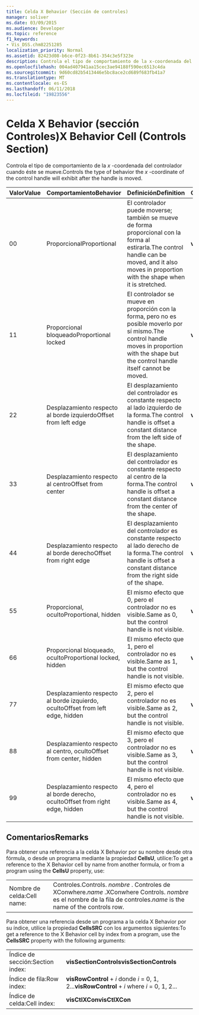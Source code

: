 ```yaml
---
title: Celda X Behavior (Sección de controles)
manager: soliver
ms.date: 03/09/2015
ms.audience: Developer
ms.topic: reference
f1_keywords:
- Vis_DSS.chm82251285
localization_priority: Normal
ms.assetid: 82423d08-b6ce-0f23-8b61-354c3e5f323e
description: Controla el tipo de comportamiento de la x-coordenada del controlador cuando éste se mueve.
ms.openlocfilehash: 004ad407941aa15cec3ae94188f590ec6513c4da
ms.sourcegitcommit: 9d60cd82b5413446e5bc8ace2cd689f683fb41a7
ms.translationtype: MT
ms.contentlocale: es-ES
ms.lasthandoff: 06/11/2018
ms.locfileid: "19823556"
---
```

# <a name="x-behavior-cell-controls-section"></a><span data-ttu-id="848a0-103">Celda X Behavior (sección Controles)</span><span class="sxs-lookup"><span data-stu-id="848a0-103">X Behavior Cell (Controls Section)</span></span>

<span data-ttu-id="848a0-104">Controla el tipo de comportamiento de la *x* -coordenada del controlador cuando éste se mueve.</span><span class="sxs-lookup"><span data-stu-id="848a0-104">Controls the type of behavior the  *x*  -coordinate of the control handle will exhibit after the handle is moved.</span></span> 
  
|<span data-ttu-id="848a0-105">**Valor**</span><span class="sxs-lookup"><span data-stu-id="848a0-105">**Value**</span></span>|<span data-ttu-id="848a0-106">**Comportamiento**</span><span class="sxs-lookup"><span data-stu-id="848a0-106">**Behavior**</span></span>|<span data-ttu-id="848a0-107">**Definición**</span><span class="sxs-lookup"><span data-stu-id="848a0-107">**Definition**</span></span>|<span data-ttu-id="848a0-108">**Constante de automatización**</span><span class="sxs-lookup"><span data-stu-id="848a0-108">**Automation constant**</span></span>|
|:-----|:-----|:-----|:-----|
| <span data-ttu-id="848a0-109">0</span><span class="sxs-lookup"><span data-stu-id="848a0-109">0</span></span>  <br/> | <span data-ttu-id="848a0-110">Proporcional</span><span class="sxs-lookup"><span data-stu-id="848a0-110">Proportional</span></span>  <br/> | <span data-ttu-id="848a0-111">El controlador puede moverse; también se mueve de forma proporcional con la forma al estirarla.</span><span class="sxs-lookup"><span data-stu-id="848a0-111">The control handle can be moved, and it also moves in proportion with the shape when it is stretched.</span></span>  <br/> |<span data-ttu-id="848a0-112">**visCtlProportional**</span><span class="sxs-lookup"><span data-stu-id="848a0-112">**visCtlProportional**</span></span> <br/> |
| <span data-ttu-id="848a0-113">1</span><span class="sxs-lookup"><span data-stu-id="848a0-113">1</span></span>  <br/> | <span data-ttu-id="848a0-114">Proporcional bloqueado</span><span class="sxs-lookup"><span data-stu-id="848a0-114">Proportional locked</span></span>  <br/> | <span data-ttu-id="848a0-115">El controlador se mueve en proporción con la forma, pero no es posible moverlo por sí mismo.</span><span class="sxs-lookup"><span data-stu-id="848a0-115">The control handle moves in proportion with the shape but the control handle itself cannot be moved.</span></span>  <br/> |<span data-ttu-id="848a0-116">**visCtlLocked**</span><span class="sxs-lookup"><span data-stu-id="848a0-116">**visCtlLocked**</span></span> <br/> |
| <span data-ttu-id="848a0-117">2</span><span class="sxs-lookup"><span data-stu-id="848a0-117">2</span></span>  <br/> | <span data-ttu-id="848a0-118">Desplazamiento respecto al borde izquierdo</span><span class="sxs-lookup"><span data-stu-id="848a0-118">Offset from left edge</span></span>  <br/> | <span data-ttu-id="848a0-119">El desplazamiento del controlador es constante respecto al lado izquierdo de la forma.</span><span class="sxs-lookup"><span data-stu-id="848a0-119">The control handle is offset a constant distance from the left side of the shape.</span></span>  <br/> |<span data-ttu-id="848a0-120">**visCtlOffsetMin**</span><span class="sxs-lookup"><span data-stu-id="848a0-120">**visCtlOffsetMin**</span></span> <br/> |
| <span data-ttu-id="848a0-121">3</span><span class="sxs-lookup"><span data-stu-id="848a0-121">3</span></span>  <br/> | <span data-ttu-id="848a0-122">Desplazamiento respecto al centro</span><span class="sxs-lookup"><span data-stu-id="848a0-122">Offset from center</span></span>  <br/> | <span data-ttu-id="848a0-123">El desplazamiento del controlador es constante respecto al centro de la forma.</span><span class="sxs-lookup"><span data-stu-id="848a0-123">The control handle is offset a constant distance from the center of the shape.</span></span>  <br/> |<span data-ttu-id="848a0-124">**visCtlOffsetMid**</span><span class="sxs-lookup"><span data-stu-id="848a0-124">**visCtlOffsetMid**</span></span> <br/> |
| <span data-ttu-id="848a0-125">4</span><span class="sxs-lookup"><span data-stu-id="848a0-125">4</span></span>  <br/> | <span data-ttu-id="848a0-126">Desplazamiento respecto al borde derecho</span><span class="sxs-lookup"><span data-stu-id="848a0-126">Offset from right edge</span></span>  <br/> | <span data-ttu-id="848a0-127">El desplazamiento del controlador es constante respecto al lado derecho de la forma.</span><span class="sxs-lookup"><span data-stu-id="848a0-127">The control handle is offset a constant distance from the right side of the shape.</span></span>  <br/> |<span data-ttu-id="848a0-128">**visCtlOffsetMax**</span><span class="sxs-lookup"><span data-stu-id="848a0-128">**visCtlOffsetMax**</span></span> <br/> |
| <span data-ttu-id="848a0-129">5</span><span class="sxs-lookup"><span data-stu-id="848a0-129">5</span></span>  <br/> | <span data-ttu-id="848a0-130">Proporcional, oculto</span><span class="sxs-lookup"><span data-stu-id="848a0-130">Proportional, hidden</span></span>  <br/> | <span data-ttu-id="848a0-131">El mismo efecto que 0, pero el controlador no es visible.</span><span class="sxs-lookup"><span data-stu-id="848a0-131">Same as 0, but the control handle is not visible.</span></span>  <br/> |<span data-ttu-id="848a0-132">**visCtlProportionalHidden**</span><span class="sxs-lookup"><span data-stu-id="848a0-132">**visCtlProportionalHidden**</span></span> <br/> |
| <span data-ttu-id="848a0-133">6</span><span class="sxs-lookup"><span data-stu-id="848a0-133">6</span></span>  <br/> | <span data-ttu-id="848a0-134">Proporcional bloqueado, oculto</span><span class="sxs-lookup"><span data-stu-id="848a0-134">Proportional locked, hidden</span></span>  <br/> | <span data-ttu-id="848a0-135">El mismo efecto que 1, pero el controlador no es visible.</span><span class="sxs-lookup"><span data-stu-id="848a0-135">Same as 1, but the control handle is not visible.</span></span>  <br/> |<span data-ttu-id="848a0-136">**visCtlLockedHiddenv**</span><span class="sxs-lookup"><span data-stu-id="848a0-136">**visCtlLockedHiddenv**</span></span> <br/> |
| <span data-ttu-id="848a0-137">7</span><span class="sxs-lookup"><span data-stu-id="848a0-137">7</span></span>  <br/> | <span data-ttu-id="848a0-138">Desplazamiento respecto al borde izquierdo, oculto</span><span class="sxs-lookup"><span data-stu-id="848a0-138">Offset from left edge, hidden</span></span>  <br/> | <span data-ttu-id="848a0-139">El mismo efecto que 2, pero el controlador no es visible.</span><span class="sxs-lookup"><span data-stu-id="848a0-139">Same as 2, but the control handle is not visible.</span></span>  <br/> |<span data-ttu-id="848a0-140">**visCtlOffsetMinHidden**</span><span class="sxs-lookup"><span data-stu-id="848a0-140">**visCtlOffsetMinHidden**</span></span> <br/> |
| <span data-ttu-id="848a0-141">8</span><span class="sxs-lookup"><span data-stu-id="848a0-141">8</span></span>  <br/> | <span data-ttu-id="848a0-142">Desplazamiento respecto al centro, oculto</span><span class="sxs-lookup"><span data-stu-id="848a0-142">Offset from center, hidden</span></span>  <br/> | <span data-ttu-id="848a0-143">El mismo efecto que 3, pero el controlador no es visible.</span><span class="sxs-lookup"><span data-stu-id="848a0-143">Same as 3, but the control handle is not visible.</span></span>  <br/> |<span data-ttu-id="848a0-144">**visCtlOffsetMidHidden**</span><span class="sxs-lookup"><span data-stu-id="848a0-144">**visCtlOffsetMidHidden**</span></span> <br/> |
| <span data-ttu-id="848a0-145">9</span><span class="sxs-lookup"><span data-stu-id="848a0-145">9</span></span>  <br/> | <span data-ttu-id="848a0-146">Desplazamiento respecto al borde derecho, oculto</span><span class="sxs-lookup"><span data-stu-id="848a0-146">Offset from right edge, hidden</span></span>  <br/> | <span data-ttu-id="848a0-147">El mismo efecto que 4, pero el controlador no es visible.</span><span class="sxs-lookup"><span data-stu-id="848a0-147">Same as 4, but the control handle is not visible.</span></span>  <br/> |<span data-ttu-id="848a0-148">**visCtlOffsetMaxHidden**</span><span class="sxs-lookup"><span data-stu-id="848a0-148">**visCtlOffsetMaxHidden**</span></span> <br/> |
   
## <a name="remarks"></a><span data-ttu-id="848a0-149">Comentarios</span><span class="sxs-lookup"><span data-stu-id="848a0-149">Remarks</span></span>

<span data-ttu-id="848a0-150">Para obtener una referencia a la celda X Behavior por su nombre desde otra fórmula, o desde un programa mediante la propiedad **CellsU**, utilice:</span><span class="sxs-lookup"><span data-stu-id="848a0-150">To get a reference to the X Behavior cell by name from another formula, or from a program using the **CellsU** property, use:</span></span> 
  
|||
|:-----|:-----|
| <span data-ttu-id="848a0-151">Nombre de celda:</span><span class="sxs-lookup"><span data-stu-id="848a0-151">Cell name:</span></span>  <br/> | <span data-ttu-id="848a0-152">Controles.</span><span class="sxs-lookup"><span data-stu-id="848a0-152">Controls.</span></span>  <span data-ttu-id="848a0-153">*nombre* . Controles de XConwhere.</span><span class="sxs-lookup"><span data-stu-id="848a0-153">*name*  .XConwhere Controls.</span></span>  <span data-ttu-id="848a0-154">*nombre* es el nombre de la fila de controles.</span><span class="sxs-lookup"><span data-stu-id="848a0-154">*name*  is the name of the controls row.</span></span>  <br/> |
   
<span data-ttu-id="848a0-155">Para obtener una referencia desde un programa a la celda X Behavior por su índice, utilice la propiedad **CellsSRC** con los argumentos siguientes:</span><span class="sxs-lookup"><span data-stu-id="848a0-155">To get a reference to the X Behavior cell by index from a program, use the **CellsSRC** property with the following arguments:</span></span> 
  
|||
|:-----|:-----|
| <span data-ttu-id="848a0-156">Índice de sección:</span><span class="sxs-lookup"><span data-stu-id="848a0-156">Section index:</span></span>  <br/> |<span data-ttu-id="848a0-157">**visSectionControls**</span><span class="sxs-lookup"><span data-stu-id="848a0-157">**visSectionControls**</span></span> <br/> |
| <span data-ttu-id="848a0-158">Índice de fila:</span><span class="sxs-lookup"><span data-stu-id="848a0-158">Row index:</span></span>  <br/> |<span data-ttu-id="848a0-159">**visRowControl** +  *i* donde *i* = 0, 1, 2...</span><span class="sxs-lookup"><span data-stu-id="848a0-159">**visRowControl** +  *i*            where  *i*  = 0, 1, 2...</span></span>  <br/> |
| <span data-ttu-id="848a0-160">Índice de celda:</span><span class="sxs-lookup"><span data-stu-id="848a0-160">Cell index:</span></span>  <br/> |<span data-ttu-id="848a0-161">**visCtlXCon**</span><span class="sxs-lookup"><span data-stu-id="848a0-161">**visCtlXCon**</span></span> <br/> |
   

